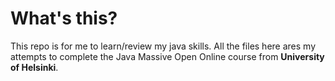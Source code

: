 # What's this?

This repo is for me to learn/review my java skills. All the files here ares my attempts to complete the Java Massive Open Online course from **University of Helsinki**.
